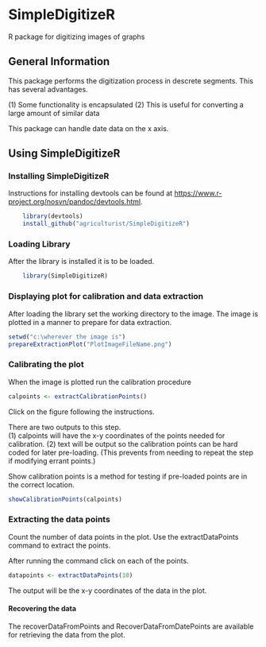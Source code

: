 # SimpleDigitizeR
R package for digitizing images of graphs

## General Information

This package performs the digitization process in descrete segments. This has several advantages.

(1) Some functionality is encapsulated
(2) This is useful for converting a large amount of similar data

This package can handle date data on the x axis.

## Using SimpleDigitizeR


### Installing SimpleDigitizeR

Instructions for installing devtools can be found at https://www.r-project.org/nosvn/pandoc/devtools.html.

```r
    library(devtools)
    install_github("agriculturist/SimpleDigitizeR")
```

### Loading Library

After the library is installed it is to be loaded.

```r
    library(SimpleDigitizeR)
```

### Displaying plot for calibration and data extraction

After loading the library set the working directory to the image.  The image is plotted in a manner to prepare for data extraction.

```r
setwd("c:\wherever the image is")
prepareExtractionPlot("PlotImageFileName.png")
```

### Calibrating the plot

When the image is plotted run the calibration procedure

```r
calpoints <- extractCalibrationPoints()
```

Click on the figure following the instructions.

There are two outputs to this step.  
(1) calpoints will have the x-y coordinates of the points needed for calibration.
(2) text will be output so the calibration points can be hard coded for later pre-loading.  (This prevents from needing to repeat the step if modifying errant points.)

Show calibration points is a method for testing if pre-loaded points are in the correct location.

```r
showCalibrationPoints(calpoints)
```

### Extracting the data points

Count the number of data points in the plot.  Use the extractDataPoints command to extract the points.

After running the command click on each of the points.

```r
datapoints <- extractDataPoints(10)
```

The output will be the x-y coordinates of the data in the plot.

#### Recovering the data

The recoverDataFromPoints and RecoverDataFromDatePoints are available for retrieving the data from the plot.






